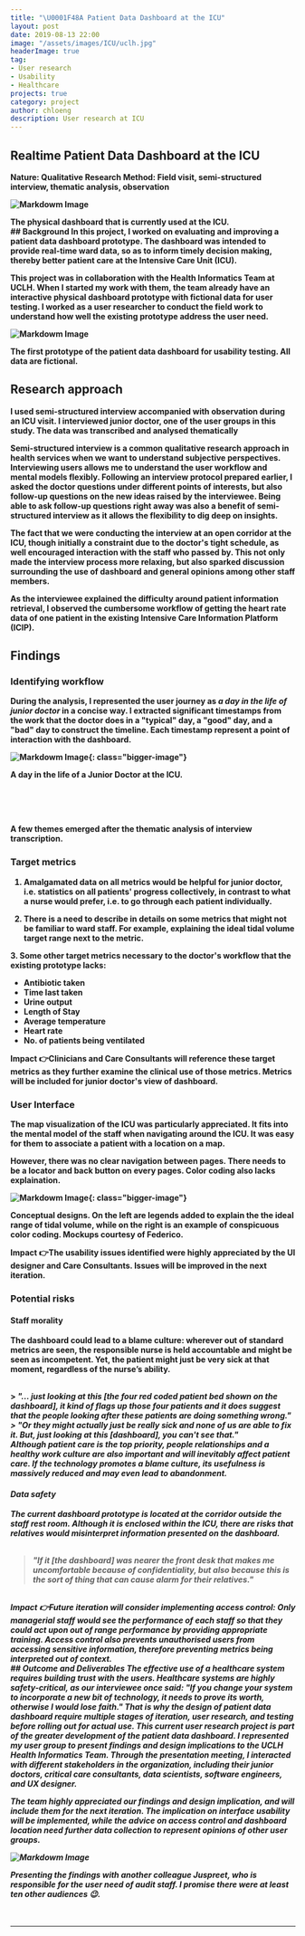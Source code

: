 ```yaml
---
title: "\U0001F48A Patient Data Dashboard at the ICU"
layout: post
date: 2019-08-13 22:00
image: "/assets/images/ICU/uclh.jpg"
headerImage: true
tag:
- User research
- Usability
- Healthcare
projects: true
category: project
author: chloeng
description: User research at ICU
---
```


## Realtime Patient Data Dashboard at the ICU
<b>
<b>Nature: </b> Qualitative Research

<b>
<b>Method: </b> Field visit, semi-structured interview, thematic analysis, observation


![Markdowm Image][1]
<figcaption>The physical dashboard that is currently used at the ICU.</figcaption>
## Background
In this project, <span class="evidence">I worked on evaluating and improving a patient data dashboard prototype. The dashboard was intended to provide real-time ward data, so as to inform timely decision making, thereby better patient care at the Intensive Care Unit (ICU).</span>

This project was in collaboration with the Health Informatics Team at UCLH. When I started my work with them, the team already have an interactive physical dashboard prototype with fictional data for user testing. I worked as a user researcher to conduct the field work to understand how well the existing prototype address the user need.



![Markdowm Image][2]
<figcaption>The first prototype of the patient data dashboard for usability testing. All data are fictional.</figcaption>

<div class="breaker"></div>

## Research approach
<b> I used semi-structured interview accompanied with observation during an ICU visit. I interviewed junior doctor, one of the user groups in this study. The data was transcribed and analysed thematically

<b> Semi-structured interview is a common qualitative research approach in health services when we want to understand subjective perspectives. <span class="evidence">Interviewing users allows me to understand the user workflow and mental models flexibly.</span> Following an interview protocol prepared earlier, I asked the doctor questions under different points of interests, but also follow-up questions on the new ideas raised by the interviewee. <span class="evidence">Being able to ask follow-up questions right away was also a benefit of semi-structured interview as it allows the flexibility to dig deep on insights.</span>

<b> <span class="evidence">The fact that we were conducting the interview at an open corridor at the ICU, though initially a constraint due to the doctor's tight schedule, as well encouraged interaction with the staff who passed by.</span> This not only made the interview process more relaxing, but also sparked discussion surrounding the use of dashboard and general opinions among other staff members.

<b> As the interviewee explained the difficulty around patient information retrieval, <span class="evidence">I observed the cumbersome workflow of getting the heart rate data of one patient in the existing  Intensive Care Information Platform (ICIP).</span>

<div class="breaker"></div>

## Findings

### Identifying workflow
<b> During the analysis, I represented the user journey as <i>a day in the life of junior doctor</i> in a concise way. I extracted significant timestamps from the work that the doctor does in a "typical" day, a "good" day, and a "bad" day to construct the timeline.
Each timestamp represent a point of interaction with the dashboard.






![Markdowm Image][3]{: class="bigger-image"}
<figcaption>A day in the life of a Junior Doctor at the ICU.</figcaption>






<br><br><br>



<b> A few themes emerged after the thematic analysis of interview transcription.


### Target metrics

1. <b> <span class="evidence">Amalgamated data on all metrics would be helpful for junior doctor, i.e. statistics on all patients' progress collectively</span>, in contrast to what a nurse would prefer, i.e. to go through each patient individually.

2. <b> There is a need to describe in details on some metrics that might not be familiar to ward staff. For example, <span class="evidence">explaining the ideal tidal volume target range next to the metric</span>.


<b> 3. Some other target metrics necessary to the doctor's workflow that the existing prototype lacks:
- <b> Antibiotic taken
- <b> Time last taken
- <b> Urine output
- <b> Length of Stay
- <b> Average temperature
- <b> Heart rate
- <b> No. of patients being ventilated



<b><b>Impact 👉</b>Clinicians and Care Consultants will reference these target metrics as they further examine the clinical use of those metrics. Metrics will be included for junior doctor's view of dashboard.

### User Interface

<b>The map visualization of the ICU was particularly appreciated. It fits into the mental model of the staff when navigating around the ICU. It was easy for them to associate a patient with a location on a map.

<b>However, there was no clear navigation between pages. There needs to be a locator and back button on every pages. Color coding also lacks explaination.

![Markdowm Image][4]{: class="bigger-image"}
<figcaption>Conceptual designs. On the left are legends added to explain the the ideal range of tidal volume, while on the right is an example of conspicuous color coding. Mockups courtesy of Federico.</figcaption>

<b><b>Impact 👉</b>The usability issues identified were highly appreciated by the UI designer and Care Consultants. Issues will be improved in the next iteration.

### Potential risks
#### <b>Staff morality</b>

<b><span class="evidence">The dashboard could lead to a blame culture: wherever out of standard metrics are seen, the responsible nurse is held accountable and might be seen as incompetent.</span> Yet, the patient might just be very sick at that moment, regardless of the nurse’s ability.

<br>
> <i><b>"... just looking at this [the four red coded patient bed shown on the dashboard], <b>it kind of flags up those four patients and it does suggest that the people looking after these patients are doing something wrong</b>."

<br>
> <i><b>"<b>Or they might actually just be really sick and none of us are able to fix it.</b> But, just looking at this [dashboard], you can't see that."

<br>
<b><span class="evidence">Although patient care is the top priority, people relationships and a healthy work culture are also important and will inevitably affect patient care.</span> If the technology promotes a blame culture, its usefulness is massively reduced and may even lead to abandonment.


<br>

#### Data safety

<b>The current dashboard prototype is located at the corridor outside the staff rest room. Although it is enclosed within the ICU, there are risks that relatives would misinterpret information presented on the dashboard.
<br><br>

> <i><b>"If it [the dashboard] was nearer the front desk that makes me uncomfortable because of <b>confidentiality</b>, but also because this is the sort of thing that <b>can cause alarm for their relatives</b>."

<br>
<b><b>Impact 👉</b>Future iteration will consider implementing access control: Only managerial staff would see the performance of each staff so that they could act upon out of range performance by providing appropriate training. Access control also prevents unauthorised users from accessing sensitive information, therefore preventing metrics being interpreted out of context.


<br>


<div class="breaker"></div>
## Outcome and Deliverables
<b><span class="evidence">The effective use of a healthcare system requires building trust with the users. Healthcare systems are highly safety-critical, as our interviewee once said: <i><b>"If you change your system to incorporate a new bit of technology, it needs to prove its worth, otherwise I would lose faith."</b></i></span> That is why the design of patient data dashboard require multiple stages of iteration, user research, and testing before rolling out for actual use.  This current user research project is part of the greater development of the patient data dashboard. I represented my user group to present findings and design implications to the UCLH Health Informatics Team. Through the presentation meeting, I interacted with different stakeholders in the organization, including their junior doctors, critical care consultants, data scientists, software engineers, and UX designer.

<b><span class="evidence">The team highly appreciated our findings and design implication, and will include them for the next iteration.</span> The implication on interface usability will be implemented, while the advice on access control and dashboard location need further data collection to represent opinions of other user groups.

![Markdowm Image][5]
<figcaption>Presenting the findings with another colleague Juspreet, who is responsible for the user need of audit staff. I promise there were at least ten other audiences 😉. </figcaption>


<br>
<br>
<div class="breaker"></div>

---
[1]: https://chloe-data.github.io/assets/images/ICU/uclh1.png
[2]: https://chloe-data.github.io/assets/images/ICU/icu_dashboard.png
[3]: https://chloe-data.github.io/assets/images/ICU/uclh3.png
[4]: https://chloe-data.github.io/assets/images/ICU/maps.png
[5]: https://chloe-data.github.io/assets/images/ICU/ICU-presentation.png
